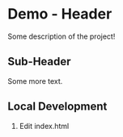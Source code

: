 # Demo - Header

Some description of the project!

## Sub-Header

Some more text.

## Local Development

1. Edit index.html